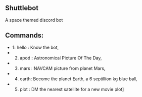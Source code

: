 ## Shuttlebot
A space themed discord bot
## Commands:
- 1: hello : Know the bot,
- 2. apod : Astronomical Picture Of The Day,
- 3. mars : NAVCAM picture from planet Mars, 
- 4. earth: Become the planet Earth, a 6 septillion kg blue ball,
- 5. plot : DM the nearest satellite for a new movie plot]

